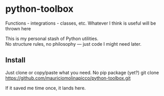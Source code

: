 # python-toolbox
Functions - integrations - classes, etc. Whatever I think is useful will be thrown here

This is my personal stash of Python utilities.  
No structure rules, no philosophy — just code I might need later.

## Install

Just clone or copy/paste what you need. No pip package (yet?)
git clone https://github.com/mauriciomolinapicco/python-toolbox.git

If it saved me time once, it lands here.
